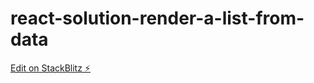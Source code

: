 # react-solution-render-a-list-from-data

[Edit on StackBlitz ⚡️](https://stackblitz.com/edit/react-solution-render-a-list-from-data)